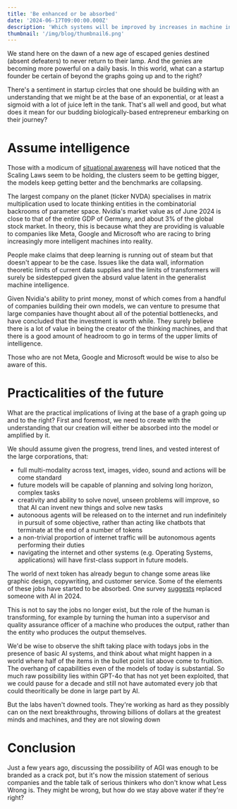 ```yaml
---
title: 'Be enhanced or be absorbed'
date: '2024-06-17T09:00:00.000Z'
description: 'Which systems will be improved by increases in machine intelligence, and which will disintegrate?'
thumbnail: '/img/blog/thumbnail6.png'
---
```


We stand here on the dawn of a new age of escaped genies destined (absent defeaters) to never return to their lamp. And the genies are becoming more powerful on a daily basis. In this world, what can a startup founder be certain of beyond the graphs going up and to the right?

There's a sentiment in startup circles that one should be building with an understanding that we might be at the base of an exponential, or at least a sigmoid with a lot of juice left in the tank. That's all well and good, but what does it mean for our budding biologically-based entrepreneur embarking on their journey? 

# Assume intelligence

Those with a modicum of [situational awareness](https://situational-awareness.ai/) will have noticed that the Scaling Laws seem to be holding, the clusters seem to be getting bigger, the models keep getting better and the benchmarks are collapsing. 

The largest company on the planet (ticker NVDA) specialises in matrix multiplication used to locate thinking entities in the combinatorial backrooms of parameter space. Nvidia's market value as of June 2024 is close to that of the entire GDP of Germany, and about 3% of the global stock market. In theory, this is because what they are providing is valuable to companies like Meta, Google and Microsoft who are racing to bring increasingly more intelligent machines into reality. 

People make claims that deep learning is running out of steam but that doesn't appear to be the case. Issues like the data wall, information theoretic limits of current data supplies and the limits of transformers will surely be sidestepped given the absurd value latent in the generalist machine intelligence. 

Given Nvidia's ability to print money, monst of which comes from a handful of companies building their own models, we can venture to presume that large companies have thought about all of the potential bottlenecks, and have concluded that the investment is worth while. They surely believe there is a lot of value in being the creator of the thinking machines, and that there is a good amount of headroom to go in terms of the upper limits of intelligence.

Those who are not Meta, Google and Microsoft would be wise to also be aware of this. 

# Practicalities of the future

What are the practical implications of living at the base of a graph going up and to the right? First and foremost, we need to create with the understanding that our creation will either be absorbed into the model or amplified by it.

We should assume given the progress, trend lines, and vested interest of the large corporations, that:
- full multi-modality across text, images, video, sound and actions will be come standard 
- future models will be capable of planning and solving long horizon, complex tasks
- creativity and ability to solve novel, unseen problems will improve, so that AI can invent new things and solve new tasks
- autonoous agents will be released on to the internet and run indefinitely in pursuit of some objective, rather than acting like chatbots that terminate at the end of a number of tokens
- a non-trivial proportion of internet traffic will be autonomous agents performing their duties 
- navigating the internet and other systems (e.g. Operating Systems, applications) will have first-class support in future models. 

The world of next token has already begun to change some areas like graphic design, copywriting, and customer service. Some of the elements of these jobs have started to be absorbed. One survey [suggests](https://www.resumebuilder.com/1-in-3-companies-will-replace-employees-with-ai-in-2024/) replaced someone with AI in 2024. 

This is not to say the jobs no longer exist, but the role of the human is transforming, for example by turning the human into a supervisor and quality assurance officer of a machine who produces the output, rather than the entity who produces the output themselves.

We'd be wise to observe the shift taking place with todays jobs in the presence of basic AI systems, and think about what might happen in a world where half of the items in the bullet point list above come to fruition. The overhang of capabilities even of the models of today is substantial. So much raw possibility lies within GPT-4o that has not yet been exploited, that we could pause for a decade and still not have automated every job that could theoritically be done in large part by AI.  

But the labs haven't downed tools. They're working as hard as they possibly can on the next breakthroughs, throwing billions of dollars at the greatest minds and machines, and they are not slowing down 

# Conclusion
Just a few years ago, discussing the possibility of AGI was enough to be branded as a crack pot, but it's now the mission statement of serious companies and the table talk of serious thinkers who don't know what Less Wrong is. They might be wrong, but how do we stay above water if they're right? 
